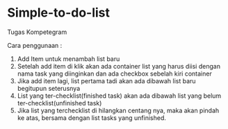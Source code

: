 # Simple-to-do-list
Tugas Kompetegram

Cara penggunaan :
1. Add Item untuk menambah list baru
2. Setelah add item di klik akan ada container list yang harus diisi dengan nama task yang diinginkan dan ada checkbox sebelah kiri container
3. Jika add item lagi, list pertama tadi akan ada dibawah list baru begitupun seterusnya
4. List yang ter-checklist(finished task) akan ada dibawah list yang belum ter-checklist(unfinished task)
5. Jika list yang terchecklist di hilangkan centang nya, maka akan pindah ke atas, bersama dengan list tasks yang unfinished.  
